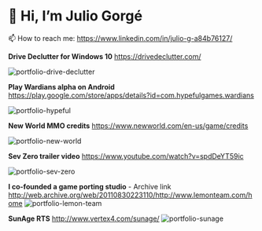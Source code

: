 # 👋 Hi, I’m Julio Gorgé

📫 How to reach me: https://www.linkedin.com/in/julio-g-a84b76127/

<!---
julio-gorge/julio-gorge is a ✨ special ✨ repository because its `README.md` (this file) appears on your GitHub profile.
You can click the Preview link to take a look at your changes.
--->

**Drive Declutter for Windows 10** https://drivedeclutter.com/

![portfolio-drive-declutter](https://user-images.githubusercontent.com/43040195/166667809-67226514-c092-464e-98ca-571ea5695347.jpg)

**Play Wardians alpha on Android** https://play.google.com/store/apps/details?id=com.hypefulgames.wardians

![portfolio-hypeful](https://user-images.githubusercontent.com/43040195/166666965-17a1cbc4-dafa-4156-8ee9-20f62d2250fb.jpg)

**New World MMO credits** https://www.newworld.com/en-us/game/credits

![portfolio-new-world](https://user-images.githubusercontent.com/43040195/166667008-51ed8d48-f2d4-4e90-84e0-413470affef6.jpg)

**Sev Zero trailer video** https://www.youtube.com/watch?v=spdDeYT59ic

![portfolio-sev-zero](https://user-images.githubusercontent.com/43040195/166671114-eba0fa4e-baa1-46a2-9b90-c1b28fd384f1.jpg)

**I co-founded a game porting studio** - Archive link http://web.archive.org/web/20110830223110/http://www.lemonteam.com/home
![portfolio-lemon-team](https://user-images.githubusercontent.com/43040195/166673477-98520d90-050f-4a49-a4f4-b4abe025f5c8.jpg)

**SunAge RTS** http://www.vertex4.com/sunage/
![portfolio-sunage](https://user-images.githubusercontent.com/43040195/166669250-02b34d35-aba3-4d28-9b55-b873e3385090.jpg)

